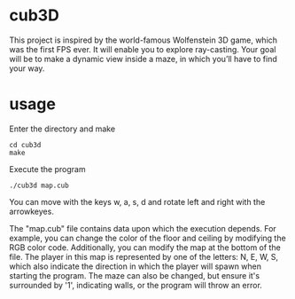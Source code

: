 # cub3D

This project is inspired by the world-famous Wolfenstein 3D game, which was the first FPS ever. It will enable you to explore ray-casting. Your goal will be to make a dynamic view inside a maze, in which you’ll have to find your way.

# usage

Enter the directory and make
```
cd cub3d
make
```
Execute the program
```
./cub3d map.cub
```

You can move with the keys w, a, s, d and rotate left and right with the arrowkeyes.

 The "map.cub" file contains data upon which the execution depends. For example, you can change the color of the floor and ceiling by modifying the RGB color code. Additionally, you can modify the map at the bottom of the file. The player in this map is represented by one of the letters: N, E, W, S, which also indicate the direction in which the player will spawn when starting the program. The maze can also be changed, but ensure it's surrounded by '1', indicating walls, or the program will throw an error.

